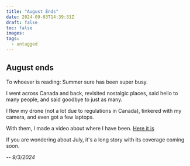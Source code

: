 ```yaml
---
title: "August Ends"
date: 2024-09-03T14:39:31Z
draft: false
toc: false
images:
tags:
  - untagged
---
```


## August ends
To whoever is reading: Summer sure has been super busy.

I went across Canada and back, revisited nostalgic places, said hello to many people, and said goodbye to just as many.

I flew my drone (not a lot due to regulations in Canada), tinkered with my camera, and even got a few laptops.

With them, I made a video about where I have been.  [Here it is](https://www.youtube.com/watch?v=iJ3BbNPn264)

If you are wondering about July, it's a long story with its coverage coming soon.

*-- 9/3/2024*